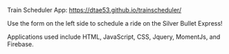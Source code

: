 Train Scheduler App: https://dtae53.github.io/trainscheduler/ 

Use the form on the left side to schedule a ride on the Silver Bullet Express! 

Applications used include HTML, JavaScript, CSS, Jquery, MomentJs, and Firebase. 